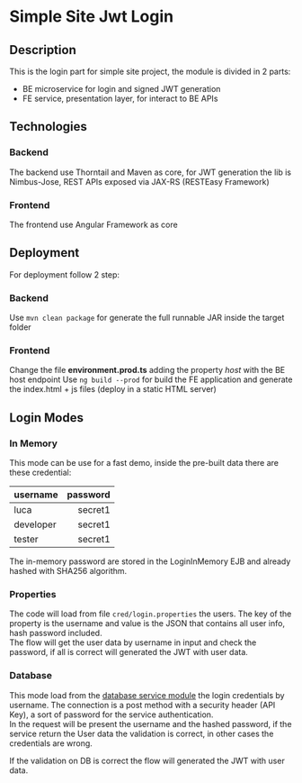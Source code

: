 # Simple Site Jwt Login

## Description

This is the login part for simple site project, the module is divided in 2 parts:
 - BE microservice for login and signed JWT generation 
 - FE service, presentation layer, for interact to BE APIs
 
## Technologies
 
### Backend
The backend use Thorntail and Maven as core, for JWT generation the lib is Nimbus-Jose, REST APIs exposed via JAX-RS (RESTEasy Framework)
 
### Frontend
The frontend use Angular Framework as core

## Deployment

For deployment follow 2 step:
### Backend
Use `mvn clean package` for generate the full runnable JAR inside the target folder

### Frontend
Change the file **environment.prod.ts** adding the property *host* with the BE host endpoint
Use `ng build --prod` for build the FE application and generate the index.html + js files (deploy in a static HTML server)

## Login Modes

### In Memory
This mode can be use for a fast demo, inside the pre-built data there are these credential:

 | username | password |
 |  :----   |   ----:  |
 | luca     | secret1  |
 | developer| secret1  |
 | tester   | secret1  |

The in-memory password are stored in the LoginInMemory EJB and already hashed with SHA256 algorithm.

### Properties
The code will load from file `cred/login.properties` the users. The key of the property is the username and value is the JSON that contains all user info, hash password included.<br>
The flow will get the user data by username in input and check the password, if all is correct will generated the JWT with user data.

### Database
This mode load from the [database service module](https://github.com/Martins96/simple-site-database-manager) the login credentials by username. The connection is a post method with a security header (API Key), a sort of password for the service authentication.<br>
In the request will be present the username and the hashed password, if the service return the User data the validation is correct, in other cases the credentials are wrong.

If the validation on DB is correct the flow will generated the JWT with user data.



